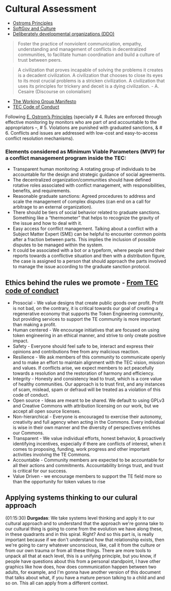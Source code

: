 # Cultural Assessment

- [Ostroms Principles](https://docs.google.com/presentation/d/16LVBERFukkoJj5_YkqSssOG_z9paGt4TUSNlBvMQDPQ/)
- [SoftGov and Culture](https://docs.google.com/presentation/d/1sykUfttLkZm_zoZqlM1nqpdvF1tpmgnK8CrhLHUahRY/)
- [Deliberately developmental organizations (DDO)](https://orghacking.files.wordpress.com/2016/06/thedeliberatelydevelopmentalorganization.pdf)

> Foster the practice of nonviolent communication, empathy, understanding and management of conflicts in decentralized communities, to facilitate human coordination and build a culture of trust between peers.

> A civilization that proves incapable of solving the problems it creates is a decadent civilization.  A civilization that chooses to close its eyes to its most crucial problems is a stricken civilization. A civilization that uses its principles for trickery and deceit is a dying civilization. - A. Cesaire (Discourse on colonialism)

* [The Working Group Manifesto](https://docs.google.com/document/d/1yrEcPoOW8Q1qDE-YWWF0MhXlcvpiMk0jmdQx25nfZ6k/edit)
* [TEC Code of Conduct](https://docs.google.com/document/d/1S5EoWbsFt3uQ5Wj6yyUJKyApFyjCQ-EloZAr6W55N3U/edit#heading=h.c0rumpnarc97)

Following [E. Ostrom’s Principles](https://www.onthecommons.org/magazine/elinor-ostroms-8-principles-managing-commmons) (specially # 4. Rules are enforced through effective monitoring by monitors who are part of and accountable to the appropriators –, # 5. Violations are punished with graduated sanctions, & # 6. Conflicts and issues are addressed with low-cost and easy-to-access conflict resolution mechanisms). 

### Elements considered as Minimum Viable Parameters (MVP) for a conflict management program inside the TEC:

* Transparent human monitoring: A rotating group of individuals to be accountable for the design and strategic guidance of social agreements.
* The decentralized organization/communities should have defined rotative roles associated with conflict management, with responsibilities, benefits, and requirements.
* Reasonable graduate sanctions: Agreed procedures to address and scale the management of complex disputes (can end on a call for arbitrage to an external organization).
* There should be tiers of social behavior related to graduate sanctions. Something like a “thermometer” that helps to recognize the gravity of the issue and how to deal with it.
* Easy access for conflict management. Talking about a conflict with a Subject Matter Expert (SME) can be helpful to encounter common points after a fraction between parts. This implies the inclusion of possible disputes to be managed within the system. 
* It could be associated with a bot or a typeform, where people send their reports towards a conflictive situation and then with a distribution figure, the case is assigned to a person that should approach the parts involved to manage the issue according to the graduate sanction protocol.

## Ethics behind the rules we promote - [From TEC code of conduct](https://docs.google.com/document/d/1S5EoWbsFt3uQ5Wj6yyUJKyApFyjCQ-EloZAr6W55N3U/edit)

* Prosocial - We value designs that create public goods over profit. Profit is not bad, on the contrary, it is critical towards our goal of creating a regenerative economy that supports the Token Engineering community, but providing services to support the TE community is more important than making a profit.
* Human centered - We encourage initiatives that are focused on using token engineering in an ethical manner, and strive to only create positive impact.
* Safety - Everyone should feel safe to be, interact and express their opinions and contributions free from any malicious reaction.  
* Resilience - We ask members of this community to communicate openly and to make an effort to maintain alignment with the TEC vision, mission and values. If conflicts arise, we expect members to act peacefully towards a resolution and the restoration of harmony and efficiency.
* Integrity - Honesty and consistency lead to trust, which is a core value of healthy communities. Our approach is to trust first, and any instances of scam, mislead, spam or defraud will be treated as a violation of this code of conduct. 
* Open source - Ideas are meant to be shared. We default to using GPLv3 and Creative Commons with attribution licensing on our work, but we accept all open source licenses. 
* Non-hierarchical - Everyone is encouraged to exercise their autonomy, creativity and full agency when acting in the Commons. Every individual is wise in their own manner and the diversity of perspectives enriches our Commons. 
* Transparent - We value individual  efforts, honest behavior, & proactively identifying incentives, especially if there are conflicts of interest, when it comes to proposing, funding, work progress and other important activities involving the TE Commons.
* Accountable - Community members are expected to be accountable for all their actions and commitments. Accountability brings trust, and trust is critical for our success. 
* Value Driven -  we encourage members to support the TE field more so than the opportunity for token values to rise

## Applying systems thinking to our culural approach
(01:15:30)
**Durgadas**:    We take systems level thinking and apply it to our cultural approach and to understand that the approach we're gonna take to our cultural thing is going to come from the evolution we have along these, in these quadrants and in this spiral. Right? And so this part is, is really important because if we don't understand how that relationship exists, then we're going to carry whatever unconscious, like, call it from the culture or from our own trauma or from all these things. There are more tools to unpack all that at each level, this is a unifying principle, but you know, if people have questions about this from a personal standpoint, I have other graphics like how does, how does communication happen between two adults, for example, and I'm gonna have another version of this document that talks about what, if you have a mature person talking to a child and and so on. This all can apply from a different context.  

